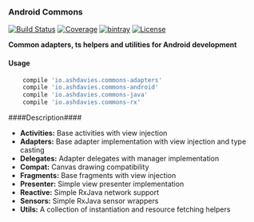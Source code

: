 ### Android Commons
[![Build Status](https://img.shields.io/travis/ashdavies/android-commons.svg)](https://travis-ci.org/ashdavies/android-commons)
[![Coverage](https://img.shields.io/codecov/c/github/ashdavies/android-commons.svg)](https://codecov.io/github/ashdavies/android-commons)
[![bintray](https://img.shields.io/bintray/v/ashdavies/maven/android-commons.svg)](https://bintray.com/ashdavies/maven/android-commons)
[![License](https://img.shields.io/badge/license-apache%202.0-blue.svg)](https://github.com/ashdavies/auto/blob/master/LICENSE.txt)

**Common adapters, ts helpers and utilities for Android development**

#### Usage
```groovy
    compile 'io.ashdavies.commons-adapters'
    compile 'io.ashdavies.commons-android'
    compile 'io.ashdavies.commons-java'
    compile 'io.ashdavies.commons-rx'
```

####Description####
 - **Activities:** Base activities with view injection
 - **Adapters:** Base adapter implementation with view injection and type casting
 - **Delegates:** Adapter delegates with manager implementation
 - **Compat:** Canvas drawing compatibility
 - **Fragments:** Base fragments with view injection
 - **Presenter:** Simple view presenter implementation
 - **Reactive:** Simple RxJava network support
 - **Sensors:** Simple RxJava sensor wrappers
 - **Utils:** A collection of instantiation and resource fetching helpers
